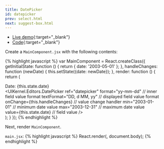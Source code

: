 ```yaml
---
title: DatePicker
id: datepicker
prev: select.html
next: suggest-box.html
---
```


* [Live demo](/examples/datepicker/){:target="_blank"}
* [Code]({{site.github}}_site/examples/datepicker){:target="_blank"}


Create a `MainComponent.jsx` with the following contents:

{% highlight javascript %}
var MainComponent = React.createClass({
  getInitialState: function () {
    return {
      date: '2003-05-01'
    };
  },
  handleChanges: function (newDate) {
    this.setState({date: newDate});
  },
  render: function () {
    return (
      <div className="container">
        <span>Date: {this.state.date}</span>
        <br/>
        <UIKernel.Editors.DatePicker
          ref="datepicker"
          format="yy-mm-dd" // inner field value format
          textFormat="DD, d MM, yy" // displayed field value format
          onChange={this.handleChanges} // value change handler
          min="2003-01-01" // minimum date value
          max="2003-12-31" // maximum date value
          value={this.state.date} // field value
          />
      </div>
    );
  }
});
{% endhighlight %}

Next, render `MainComponent`.
 
`main.jsx`:
{% highlight javascript %}
React.render(<MainComponent/>, document.body);
{% endhighlight %} 